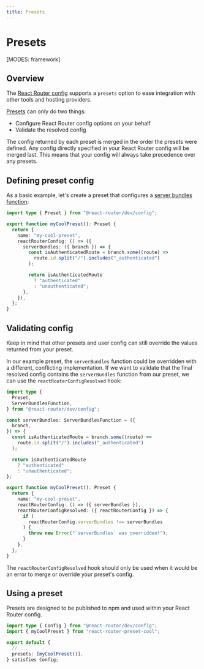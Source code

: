 ```yaml
---
title: Presets
---
```


# Presets

[MODES: framework]

## Overview

The [React Router config][react-router-config] supports a `presets` option to ease integration with other tools and hosting providers.

[Presets][preset-type] can only do two things:

- Configure React Router config options on your behalf
- Validate the resolved config

The config returned by each preset is merged in the order the presets were defined. Any config directly specified in your React Router config will be merged last. This means that your config will always take precedence over any presets.

## Defining preset config

As a basic example, let's create a preset that configures a [server bundles function][server-bundles]:

```ts filename=my-cool-preset.ts
import type { Preset } from "@react-router/dev/config";

export function myCoolPreset(): Preset {
  return {
    name: "my-cool-preset",
    reactRouterConfig: () => ({
      serverBundles: ({ branch }) => {
        const isAuthenticatedRoute = branch.some((route) =>
          route.id.split("/").includes("_authenticated")
        );

        return isAuthenticatedRoute
          ? "authenticated"
          : "unauthenticated";
      },
    }),
  };
}
```

## Validating config

Keep in mind that other presets and user config can still override the values returned from your preset.

In our example preset, the `serverBundles` function could be overridden with a different, conflicting implementation. If we want to validate that the final resolved config contains the `serverBundles` function from our preset, we can use the `reactRouterConfigResolved` hook:

```ts filename=my-cool-preset.ts lines=[22-27]
import type {
  Preset,
  ServerBundlesFunction,
} from "@react-router/dev/config";

const serverBundles: ServerBundlesFunction = ({
  branch,
}) => {
  const isAuthenticatedRoute = branch.some((route) =>
    route.id.split("/").includes("_authenticated")
  );

  return isAuthenticatedRoute
    ? "authenticated"
    : "unauthenticated";
};

export function myCoolPreset(): Preset {
  return {
    name: "my-cool-preset",
    reactRouterConfig: () => ({ serverBundles }),
    reactRouterConfigResolved: ({ reactRouterConfig }) => {
      if (
        reactRouterConfig.serverBundles !== serverBundles
      ) {
        throw new Error("`serverBundles` was overridden!");
      }
    },
  };
}
```

The `reactRouterConfigResolved` hook should only be used when it would be an error to merge or override your preset's config.

## Using a preset

Presets are designed to be published to npm and used within your React Router config.

```ts filename=react-router.config.ts lines=[6]
import type { Config } from "@react-router/dev/config";
import { myCoolPreset } from "react-router-preset-cool";

export default {
  // ...
  presets: [myCoolPreset()],
} satisfies Config;
```

[react-router-config]: https://api.reactrouter.com/v7/types/_react_router_dev.config.Config.html
[preset-type]: https://api.reactrouter.com/v7/types/_react_router_dev.config.Preset.html
[server-bundles]: ./server-bundles
